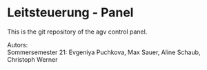 # Leitsteuerung - Panel

This is the git repository of the agv control panel. <br>


Autors: <br>
Sommersemester 21: Evgeniya Puchkova, Max Sauer, Aline Schaub, Christoph Werner

